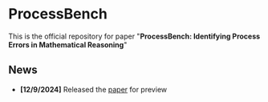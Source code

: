 # ProcessBench

This is the official repository for paper "**ProcessBench: Identifying Process Errors in Mathematical Reasoning**"

## News

* **[12/9/2024]** Released the [paper](./paper/process_bench.pdf) for preview

